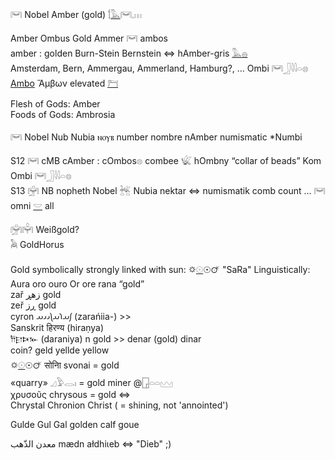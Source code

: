 𓋞 Nobel Amber (gold) 𓌁[𓅓](𓅓)𓋞𓈒𓏥  

Amber Ombus Gold Ammer 𓋞 ambos  
amber : golden Burn-Stein Bernstein ⇔ hAmber-gris [𓅓](𓅓)[𓐍](𓐍)  
Amsterdam, Bern, Ammergau, Ammerland, Hamburg?, … Ombi 𓋞𓃀𓇋𓇋𓏏𓊖  
[Ambo](https://en.wikipedia.org/wiki/Ambo_(liturgy)) Ἄμβων elevated [𓁀](𓁀)  

Flesh of Gods: Amber  
Foods of Gods: Ambrosia  

𓋞 Nobel Nub Nubia ⲛⲟⲩⲃ number nombre nAmber numismatic *Numbi  

S12	𓋞 cMB cAmber : cOmbos𓊖 combee 𓆤 hOmbny  “collar of beads”  Kom Ombi 𓋞𓃀𓇋𓇋𓏏𓊖  
S13 𓋟  NB nopheth Nobel  𓆥 Nubia nektar ⇔ numismatik comb count …  𓋞 omni [𓎟](𓎟) all  

𓋟𓋠 Weißgold?  
 𓅉 GoldHorus  

Gold symbolically strongly linked with sun: 🌣[𓇳](𓇳)☉🜚 "SaRa" Linguistically:  
Aura oro ouro Or ore rana “gold”  
zař زهڕ gold  
zeř ڕز gold  
cyron 𐬰𐬀𐬭𐬀𐬦𐬌𐬌𐬀 (zarańiia-) >>  
Sanskrit हिरण्य (hiraṇya)  
𐎭𐎼𐎴𐎹 (daraniya) n gold >> denar (gold) dinar  
coin? geld yellde yellow  
🌣[𓇳](𓇳)☉🜚 सोनाि svonai = gold  
«quarry» 𓈎𓅱𓂋𓏤  =  gold miner @[𓉗](𓉗)𓏏𓏏𓈉  
χρυσοῦς chrysous = gold ⇔  
Chrystal Chronion Christ ( = shining, not 'annointed')  



Gulde Gul Gal golden calf goue  

معدن الذّهب mædn ałdhiιeb ⇔ "Dieb" ;)  

